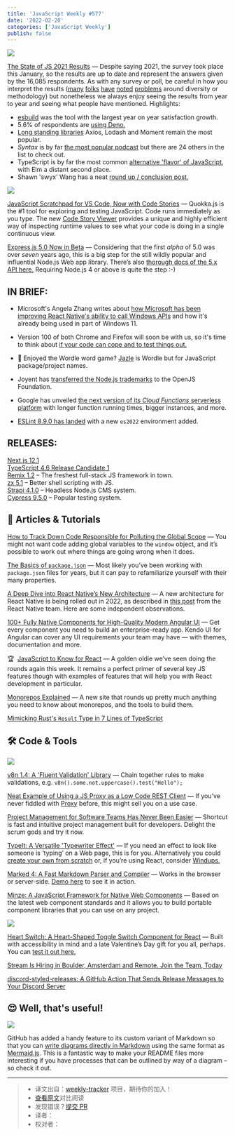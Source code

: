 ```yaml
---
title: 'JavaScript Weekly #577'
date: '2022-02-20'
categories: ['JavaScript Weekly']
publish: false
---
```


[![](https://res.cloudinary.com/cpress/image/upload/w_1280,e_sharpen:60/hkw7nagh4ohgjgfyu2uv.jpg)](https://javascriptweekly.com/link/120043/web)

<!--以上是预览信息，图片一张或限制百字左右，前者优先，全文请使用二级及以下标题-->
<!-- more -->

[The State of JS 2021 Results](https://javascriptweekly.com/link/120043/web "2021.stateofjs.com") — Despite saying 2021, the survey took place this January, so the results are up to date and represent the answers given by the 16,085 respondents. As with any survey or poll, be careful in how you interpret the results ([many](https://javascriptweekly.com/link/120044/web) [folks](https://javascriptweekly.com/link/120045/web) [have](https://javascriptweekly.com/link/120046/web) [noted](https://javascriptweekly.com/link/120047/web) [problems](https://javascriptweekly.com/link/120048/web) around diversity or methodology) but nonetheless we always enjoy seeing the results from year to year and seeing what people have mentioned. Highlights:

*   [esbuild](https://javascriptweekly.com/link/120050/web) was the tool with the largest year on year satisfaction growth.
*   5.6% of respondents are [using Deno.](https://javascriptweekly.com/link/120051/web)
*   [Long standing libraries](https://javascriptweekly.com/link/120052/web) Axios, Lodash and Moment remain the most popular.
*   _Syntax_ is by far [the most popular podcast](https://javascriptweekly.com/link/120053/web) but there are 24 others in the list to check out.
*   TypeScript is by far the most common [alternative 'flavor' of JavaScript](https://javascriptweekly.com/link/120054/web), with Elm a distant second place.
*   Shawn 'swyx' Wang has a neat [round up / conclusion post.](https://javascriptweekly.com/link/120055/web)

[![](https://copm.s3.amazonaws.com/d3539cee.png)](https://javascriptweekly.com/link/120025/web)

[JavaScript Scratchpad for VS Code, Now with Code Stories](https://javascriptweekly.com/link/120025/web "quokkajs.com") — Quokka.js is the #1 tool for exploring and testing JavaScript. Code runs immediately as you type. The new [Code Story Viewer](https://javascriptweekly.com/link/119999/web) provides a unique and highly efficient way of inspecting runtime values to see what your code is doing in a single continuous view.

[Express.js 5.0 Now in Beta](https://javascriptweekly.com/link/120000/web "github.com") — Considering that the first _alpha_ of 5.0 was over _seven_ years ago, this is a big step for the still wildly popular and influential Node.js Web app library. There’s also [thorough docs of the 5.x API here.](https://javascriptweekly.com/link/120001/web) Requiring Node.js 4 or above is quite the step :-)

## **IN BRIEF:**

*   Microsoft's Angela Zhang writes about [how Microsoft has been improving React Native's ability to call Windows APIs](https://javascriptweekly.com/link/120026/web) and how it's already being used in part of Windows 11.
    
*   Version 100 of both Chrome and Firefox will soon be with us, so it's time to think about [if your code can cope and to test things out.](https://javascriptweekly.com/link/120002/web)
    
*   👾 Enjoyed the Wordle word game? [Jazle](https://javascriptweekly.com/link/120004/web) is Wordle but for JavaScript package/project names.
    
*   Joyent has [transferred the Node.js trademarks](https://javascriptweekly.com/link/120027/web) to the OpenJS Foundation.
    
*   Google has unveiled [the next version of its _Cloud Functions_ serverless platform](https://javascriptweekly.com/link/120028/web) with longer function running times, bigger instances, and more.
    
*   [ESLint 8.9.0 has landed](https://javascriptweekly.com/link/120003/web) with a new `es2022` environment added.
    

## **RELEASES:**

[Next.js 12.1](https://javascriptweekly.com/link/120056/web)  
[TypeScript 4.6 Release Candidate 1](https://javascriptweekly.com/link/120005/web)  
[Remix 1.2](https://javascriptweekly.com/link/120029/web) – The freshest full-stack JS framework in town.  
[zx 5.1](https://javascriptweekly.com/link/120006/web) – Better shell scripting with JS.  
[Strapi 4.1.0](https://javascriptweekly.com/link/120007/web) – Headless Node.js CMS system.  
[Cypress 9.5.0](https://javascriptweekly.com/link/120030/web) – Popular testing system.

## 📒 Articles & Tutorials

[How to Track Down Code Responsible for Polluting the Global Scope](https://javascriptweekly.com/link/120012/web "mmazzarolo.com") — You might not want code adding global variables to the `window` object, and it’s possible to work out where things are going wrong when it does.

[The Basics of `package.json`](https://javascriptweekly.com/link/120013/web "nodesource.com") — Most likely you’ve been working with `package.json` files for years, but it can pay to refamiliarize yourself with their many properties.

[A Deep Dive into React Native’s New Architecture](https://javascriptweekly.com/link/120032/web "medium.com") — A new architecture for React Native is being rolled out in 2022, as described in [this post](https://javascriptweekly.com/link/120033/web) from the React Native team. Here are some independent observations.

[100+ Fully Native Components for High-Quality Modern Angular UI](https://javascriptweekly.com/link/120014/web "ad.doubleclick.net") — Get every component you need to build an enterprise-ready app. Kendo UI for Angular can cover any UI requirements your team may have — with themes, documentation and more.

🏆  [JavaScript to Know for React](https://javascriptweekly.com/link/120034/web "kentcdodds.com") — A golden oldie we’ve seen doing the rounds again this week. It remains a perfect primer of several key JS features though with examples of features that will help you with React development in particular.

[Monorepos Explained](https://javascriptweekly.com/link/120035/web "monorepo.tools") — A new site that rounds up pretty much anything you need to know about monorepos, and the tools to build them.

[Mimicking Rust's `Result` Type in 7 Lines of TypeScript](https://javascriptweekly.com/link/120015/web)  

## 🛠 Code & Tools

[![](https://res.cloudinary.com/cpress/image/upload/w_1280,e_sharpen:60/f5lvp6umcum22r30uxvb.jpg)](https://javascriptweekly.com/link/120016/web)

[v8n 1.4: A 'Fluent Validation' Library](https://javascriptweekly.com/link/120016/web "github.com") — Chain together rules to make validations, e.g. `v8n().some.not.uppercase().test("Hello");`

[Neat Example of Using a JS Proxy as a Low Code REST Client](https://javascriptweekly.com/link/120036/web "gist.github.com") — If you’ve never fiddled with [Proxy](https://javascriptweekly.com/link/120037/web) before, this might sell you on a use case.

[Project Management for Software Teams Has Never Been Easier](https://javascriptweekly.com/link/120017/web "shortcut.com") — Shortcut is fast and intuitive project management built for developers. Delight the scrum gods and try it now.

[TypeIt: A Versatile 'Typewriter Effect'](https://javascriptweekly.com/link/120038/web "github.com") — If you need an effect to look like someone is ‘typing’ on a Web page, this is for you. Alternatively you could [create your own from scratch](https://javascriptweekly.com/link/120039/web) or, if you’re using React, consider [Windups.](https://javascriptweekly.com/link/120040/web)

[Marked 4: A Fast Markdown Parser and Compiler](https://javascriptweekly.com/link/120018/web "github.com") — Works in the browser or server-side. [Demo here](https://javascriptweekly.com/link/120019/web) to see it in action.

[Minze: A JavaScript Framework for Native Web Components](https://javascriptweekly.com/link/120020/web "minze.dev") — Based on the latest web component standards and it allows you to build portable component libraries that you can use on any project.

[![](https://res.cloudinary.com/cpress/image/upload/w_200,h_200/lexrqzyprf1cymh90iwa.png)](https://javascriptweekly.com/link/120022/web)

[Heart Switch: A Heart-Shaped Toggle Switch Component for React](https://javascriptweekly.com/link/120022/web "github.com") — Built with accessibility in mind and a late Valentine’s Day gift for you all, perhaps. You can [test it out here.](https://javascriptweekly.com/link/120023/web)

[Stream Is Hiring in Boulder, Amsterdam and Remote. Join the Team, Today](https://javascriptweekly.com/link/120021/web "grnh.se")

[discord-styled-releases: A GitHub Action That Sends Release Messages to Your Discord Server](https://javascriptweekly.com/link/120024/web)  

## 😍 Well, that's useful!

[![](https://res.cloudinary.com/cpress/image/upload/w_1280,e_sharpen:60/gmcrcdhpeh7yn8ngmref.jpg)](https://javascriptweekly.com/link/120041/web)

GitHub has added a handy feature to its custom variant of Markdown so that you can [write diagrams directly in Markdown](https://javascriptweekly.com/link/120041/web) using the same format as [Mermaid.js](https://javascriptweekly.com/link/120042/web). This is a fantastic way to make your README files more interesting if you have processes that can be outlined by way of a diagram – so check it out.

---
> * 译文出自：[weekly-tracker](https://github.com/FEDarling/weekly-tracker) 项目，期待你的加入！
> * [查看原文](https://javascriptweekly.com/issues/577)对比阅读
> * 发现错误？[提交 PR](https://github.com/FEDarling/weekly-tracker/blob/main/weeklys/javascript_weekly/577)
> * 译者：
> * 校对者：
